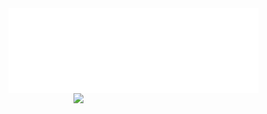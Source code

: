 <div>
    <img align="left" src="https://github.com/byhow/byhow/blob/master/github-metrics.svg" width=400/>
    <img align="right" src="https://storage.googleapis.com/gweb-uniblog-publish-prod/original_images/Social_dino-with-hat.gif" width=400 />
</div>


<!--
**byhow/byhow** is a ✨ _special_ ✨ repository because its `README.md` (this file) appears on your GitHub profile.

Here are some ideas to get you started:

- 🔭 I’m currently working on ...
- 🌱 I’m currently learning ...
- 👯 I’m looking to collaborate on ...
- 🤔 I’m looking for help with ...
- 💬 Ask me about ...
- 📫 How to reach me: ...
- 😄 Pronouns: ...
- ⚡ Fun fact: ...
-->
